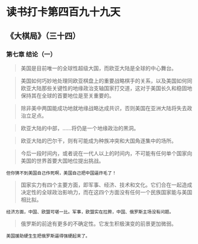 # 读书打卡第四百九十九天
## 《大棋局》（三十四）
### 第七章 结论（一）

> 美国是目前唯一的全球性超级大国，而欧亚大陆是全球的中心舞台。

> 美国如何巧妙地处理同欧亚棋盘上的重要战略棋手的关系，以及美国如何同欧亚大陆那些关键性的地缘政治支轴国家打交道，这对于美国长久和稳固地保持其在全球的首要地位是至关重要的。

> 除非美中两国能成功地就地缘战略达成共识，否则美国在亚洲大陆将失去政治立足点。

> 欧亚大陆的中部，……将仍是一个地缘政治的黑洞。

> 欧亚大陆的巴尔干，则有可能成为种族冲突和大国角逐集中的场所。

> 今后一段时间内，或者说在一代人以上的时间内，不可能有任何单个国家向美国的世界首要大国地位提出挑战。
```
但你猜不到美国自己作死啊，美国自己把中国逼炸毛了！
```
> 国家实力有四个主要方面，即军事、经济、技术和文化。它们合在一起造成决定性的全球政治影响力，而在这四个方面没有任何一个民族国家能与美国相比拟。
```
经济方面，中国、欧盟可堪一比。军事，欧盟实在拉胯，中国、俄罗斯主场没有问题。
```
> 俄罗斯的前途有更多的不确定性。它发生积极演变的前景更加微弱。
```
美国援助硬生生把俄罗斯逼得强硬起来了。
```